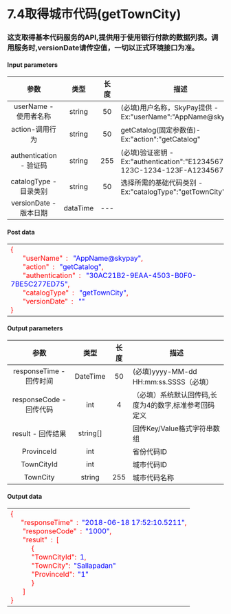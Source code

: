 # 7.4取得城巿代码(getTownCity)

### 这支取得基本代码服务的API,提供用于使用银行付款的数据列表。调用服务时,versionDate请传空值，一切以正式环境接口为准。

#### Input parameters
| 参数                        |    类型     | 长度    |描述|
| :-------------------------: | :-----------: |:-----:|--------------------------------|   
|userName - 使用者名称|string|50|(必填)用户名称，SkyPay提供 - Ex:"userName":"AppName@skypay"|
|action-调用行为|string|50|getCatalog(固定参数值)- Ex:"action":"getCatalog"|
|authentication  - 验证码|string |255|(必填)验证密钥 - Ex:"authentication":"E1234567-123C-1234-123F-A12345670"|
|catalogType - 目录类别|string|50|选择所需的基础代码类别 - Ex:"catalogType":"getTownCity"|
|versionDate - 版本日期|dataTime|---|


#### Post data
<table color=blue><tr><td white=DarkSeaGreen>
<font color=Red>
{<br>
  &ensp;&ensp;&ensp; "userName"&ensp;: <font color=blue> &ensp;"AppName@skypay"</font>,<br>
  &ensp;&ensp;&ensp;   "action"&ensp;: <font color=blue> &ensp;"getCatalog"</font>,<br>
  &ensp;&ensp;&ensp;   "authentication"&ensp;: <font color=blue> &ensp;"30AC21B2-9EAA-4503-B0F0-7BE5C277ED75"</font>,<br>
  &ensp;&ensp;&ensp;	"catalogType"&ensp;: <font color=blue> &ensp;"getTownCity"</font>,<br>
  &ensp;&ensp;&ensp;	"versionDate"&ensp;: <font color=blue> &ensp;""</font><br>
}
</font>
</td></tr></table>

#### Output parameters
| 参数                        |    类型     | 长度    |描述|
| :-------------------------: | :-----------: |:-----:|--------------------------------|   
|responseTime - 回传时间|DateTime|50|(必填)yyyy-MM-dd HH:mm:ss.SSSS（必填）|
|responseCode - 回传代码|int|4|（必填）系统默认回传码,长度为4的数字,标准参考回码定义|
|result - 回传结果|string[]||回传Key/Value格式字符串数组|
|ProvinceId|int||省份代码ID|
|TownCityId|int||城巿代码ID|
|TownCity|string|255|城巿代码名称|

#### Output data
<table color=blue><tr><td white=DarkSeaGreen>
<font color=Red>
{<br>
  &ensp;&ensp;&ensp;"responseTime"&ensp;:&ensp;<font color=blue>"2018-06-18 17:52:10.5211"</font>,<br>
    &ensp;&ensp;&ensp; "responseCode"&ensp;:&ensp;<font color=blue>"1000"</font>,<br>
   &ensp;&ensp;&ensp;   "result"&ensp;:&ensp;[<br>
     &ensp;&ensp;&ensp; &ensp;&ensp;   {&ensp;<br>
     &ensp;&ensp;&ensp; &ensp;&ensp;         "TownCityId":&ensp;<font color=blue>1</font>,<br>
     &ensp;&ensp;&ensp; &ensp;&ensp;		 "TownCity":&ensp;<font color=blue>"Sallapadan"</font><br>
     &ensp;&ensp;&ensp; &ensp;&ensp;		 "ProvinceId":&ensp;<font color=blue>"1"</font><br>
     &ensp;&ensp;&ensp; &ensp;&ensp;        }<br>
     &ensp;&ensp;&ensp;    ]<br>
}
</font>
</td></tr></table>

